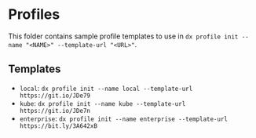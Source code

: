 # Profiles

This folder contains sample profile templates to use in `dx profile init --name "<NAME>" --template-url "<URL>"`.

## Templates

* `local`: `dx profile init --name local --template-url https://git.io/JDe79`
* `kube`: `dx profile init --name kube --template-url https://git.io/JDe7n`
* `enterprise`: `dx profile init --name enterprise --template-url https://bit.ly/3A642xB`
